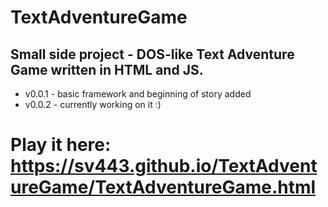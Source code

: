 # TextAdventureGame
## Small side project - DOS-like Text Adventure Game written in HTML and JS.
- v0.0.1 - basic framework and beginning of story added
- v0.0.2 - currently working on it :)
# Play it here: https://sv443.github.io/TextAdventureGame/TextAdventureGame.html
